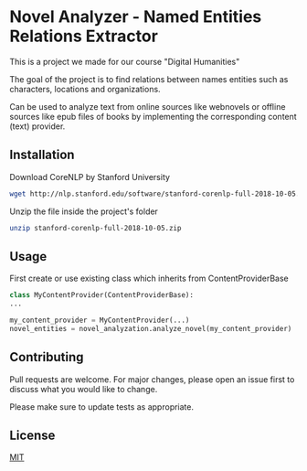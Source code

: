 # Novel Analyzer - Named Entities Relations Extractor

This is a project we made for our course "Digital Humanities"

The goal of the project is to find relations between names entities such as 
characters, locations and organizations.

Can be used to analyze text from online sources like webnovels or offline 
sources like epub files of books by implementing the corresponding content (text) provider.

## Installation
Download CoreNLP by Stanford University
```bash
wget http://nlp.stanford.edu/software/stanford-corenlp-full-2018-10-05.zip
```
Unzip the file inside the project's folder
```bash
unzip stanford-corenlp-full-2018-10-05.zip
```


## Usage
First create or use existing class which inherits from ContentProviderBase

```python
class MyContentProvider(ContentProviderBase):
...

my_content_provider = MyContentProvider(...)
novel_entities = novel_analyzation.analyze_novel(my_content_provider)
```

## Contributing
Pull requests are welcome. For major changes, please open an issue first to discuss what you would like to change.

Please make sure to update tests as appropriate.

## License
[MIT](https://choosealicense.com/licenses/mit/)
